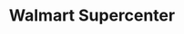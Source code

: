 ---
title: "Walmart Supercenter"
url: /charlotte/walmart-supercenter-east-independence-boulevard/
shop: Supermarkt
---